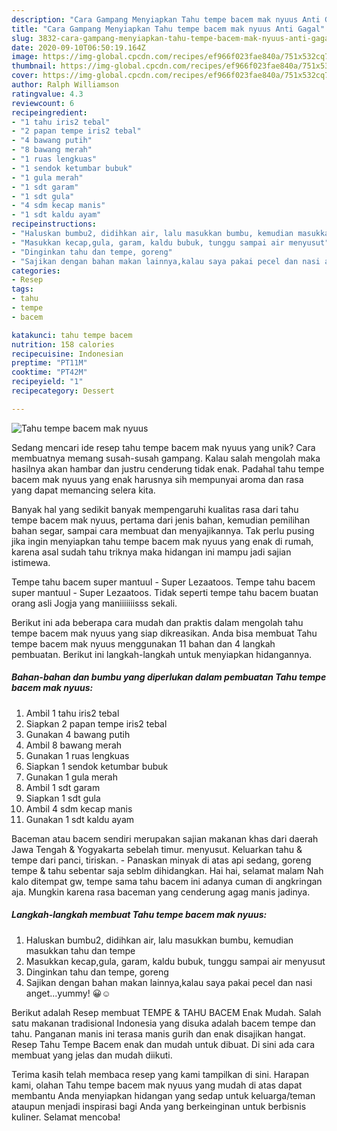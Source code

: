```yaml
---
description: "Cara Gampang Menyiapkan Tahu tempe bacem mak nyuus Anti Gagal"
title: "Cara Gampang Menyiapkan Tahu tempe bacem mak nyuus Anti Gagal"
slug: 3832-cara-gampang-menyiapkan-tahu-tempe-bacem-mak-nyuus-anti-gagal
date: 2020-09-10T06:50:19.164Z
image: https://img-global.cpcdn.com/recipes/ef966f023fae840a/751x532cq70/tahu-tempe-bacem-mak-nyuus-foto-resep-utama.jpg
thumbnail: https://img-global.cpcdn.com/recipes/ef966f023fae840a/751x532cq70/tahu-tempe-bacem-mak-nyuus-foto-resep-utama.jpg
cover: https://img-global.cpcdn.com/recipes/ef966f023fae840a/751x532cq70/tahu-tempe-bacem-mak-nyuus-foto-resep-utama.jpg
author: Ralph Williamson
ratingvalue: 4.3
reviewcount: 6
recipeingredient:
- "1 tahu iris2 tebal"
- "2 papan tempe iris2 tebal"
- "4 bawang putih"
- "8 bawang merah"
- "1 ruas lengkuas"
- "1 sendok ketumbar bubuk"
- "1 gula merah"
- "1 sdt garam"
- "1 sdt gula"
- "4 sdm kecap manis"
- "1 sdt kaldu ayam"
recipeinstructions:
- "Haluskan bumbu2, didihkan air, lalu masukkan bumbu, kemudian masukkan tahu dan tempe"
- "Masukkan kecap,gula, garam, kaldu bubuk, tunggu sampai air menyusut"
- "Dinginkan tahu dan tempe, goreng"
- "Sajikan dengan bahan makan lainnya,kalau saya pakai pecel dan nasi anget...yummy! 😀☺"
categories:
- Resep
tags:
- tahu
- tempe
- bacem

katakunci: tahu tempe bacem 
nutrition: 158 calories
recipecuisine: Indonesian
preptime: "PT11M"
cooktime: "PT42M"
recipeyield: "1"
recipecategory: Dessert

---
```



![Tahu tempe bacem mak nyuus](https://img-global.cpcdn.com/recipes/ef966f023fae840a/751x532cq70/tahu-tempe-bacem-mak-nyuus-foto-resep-utama.jpg)

Sedang mencari ide resep tahu tempe bacem mak nyuus yang unik? Cara membuatnya memang susah-susah gampang. Kalau salah mengolah maka hasilnya akan hambar dan justru cenderung tidak enak. Padahal tahu tempe bacem mak nyuus yang enak harusnya sih mempunyai aroma dan rasa yang dapat memancing selera kita.

Banyak hal yang sedikit banyak mempengaruhi kualitas rasa dari tahu tempe bacem mak nyuus, pertama dari jenis bahan, kemudian pemilihan bahan segar, sampai cara membuat dan menyajikannya. Tak perlu pusing jika ingin menyiapkan tahu tempe bacem mak nyuus yang enak di rumah, karena asal sudah tahu triknya maka hidangan ini mampu jadi sajian istimewa.

Tempe tahu bacem super mantuul - Super Lezaatoos. Tempe tahu bacem super mantuul - Super Lezaatoos. Tidak seperti tempe tahu bacem buatan orang asli Jogja yang maniiiiiiisss sekali.


Berikut ini ada beberapa cara mudah dan praktis dalam mengolah tahu tempe bacem mak nyuus yang siap dikreasikan. Anda bisa membuat Tahu tempe bacem mak nyuus menggunakan 11 bahan dan 4 langkah pembuatan. Berikut ini langkah-langkah untuk menyiapkan hidangannya.

<!--inarticleads1-->

##### Bahan-bahan dan bumbu yang diperlukan dalam pembuatan Tahu tempe bacem mak nyuus:

1. Ambil 1 tahu iris2 tebal
1. Siapkan 2 papan tempe iris2 tebal
1. Gunakan 4 bawang putih
1. Ambil 8 bawang merah
1. Gunakan 1 ruas lengkuas
1. Siapkan 1 sendok ketumbar bubuk
1. Gunakan 1 gula merah
1. Ambil 1 sdt garam
1. Siapkan 1 sdt gula
1. Ambil 4 sdm kecap manis
1. Gunakan 1 sdt kaldu ayam


Baceman atau bacem sendiri merupakan sajian makanan khas dari daerah Jawa Tengah &amp; Yogyakarta sebelah timur. menyusut. Keluarkan tahu &amp; tempe dari panci, tiriskan. - Panaskan minyak di atas api sedang, goreng tempe &amp; tahu sebentar saja seblm dihidangkan. Hai hai, selamat malam Nah kalo ditempat gw, tempe sama tahu bacem ini adanya cuman di angkringan aja. Mungkin karena rasa baceman yang cenderung agag manis jadinya. 

<!--inarticleads2-->

##### Langkah-langkah membuat Tahu tempe bacem mak nyuus:

1. Haluskan bumbu2, didihkan air, lalu masukkan bumbu, kemudian masukkan tahu dan tempe
1. Masukkan kecap,gula, garam, kaldu bubuk, tunggu sampai air menyusut
1. Dinginkan tahu dan tempe, goreng
1. Sajikan dengan bahan makan lainnya,kalau saya pakai pecel dan nasi anget...yummy! 😀☺


Berikut adalah Resep membuat TEMPE &amp; TAHU BACEM Enak Mudah. Salah satu makanan tradisional Indonesia yang disuka adalah bacem tempe dan tahu. Panganan manis ini terasa manis gurih dan enak disajikan hangat. Resep Tahu Tempe Bacem enak dan mudah untuk dibuat. Di sini ada cara membuat yang jelas dan mudah diikuti. 

Terima kasih telah membaca resep yang kami tampilkan di sini. Harapan kami, olahan Tahu tempe bacem mak nyuus yang mudah di atas dapat membantu Anda menyiapkan hidangan yang sedap untuk keluarga/teman ataupun menjadi inspirasi bagi Anda yang berkeinginan untuk berbisnis kuliner. Selamat mencoba!
